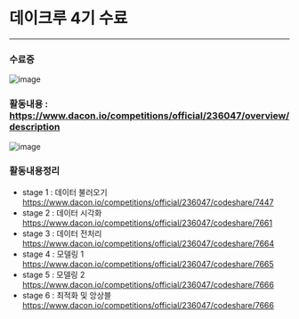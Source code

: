 # 데이크루 4기 수료
---
### 수료증
![image](https://github.com/user-attachments/assets/d5cc5504-c455-4f2d-a238-85d368bcd0ac)

### 활동내용 : https://www.dacon.io/competitions/official/236047/overview/description
  
![image](https://github.com/user-attachments/assets/fa797222-0ef2-4187-b505-28e1029ce0f7)

### 활동내용정리
- stage 1 : 데이터 불러오기 https://www.dacon.io/competitions/official/236047/codeshare/7447
- stage 2 : 데이터 시각화 https://www.dacon.io/competitions/official/236047/codeshare/7661
- stage 3 : 데이터 전처리 https://www.dacon.io/competitions/official/236047/codeshare/7664
- stage 4 : 모델링 1 https://www.dacon.io/competitions/official/236047/codeshare/7665
- stage 5 : 모델링 2 https://www.dacon.io/competitions/official/236047/codeshare/7666
- stage 6 : 최적화 및 앙상블 https://www.dacon.io/competitions/official/236047/codeshare/7666
